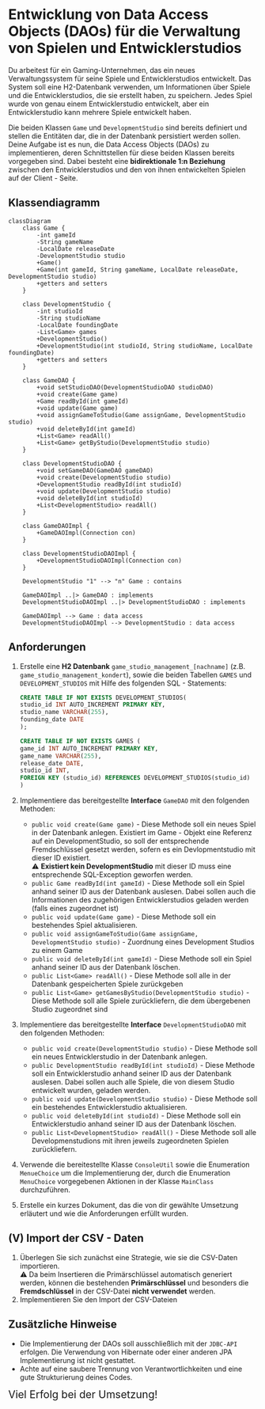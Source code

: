 # Entwicklung von Data Access Objects (DAOs) für die Verwaltung von Spielen und Entwicklerstudios

Du arbeitest für ein Gaming-Unternehmen, das ein neues Verwaltungssystem für seine Spiele und Entwicklerstudios entwickelt. Das System soll eine H2-Datenbank verwenden, um Informationen über Spiele und die Entwicklerstudios, die sie erstellt haben, zu speichern. Jedes Spiel wurde von genau einem Entwicklerstudio entwickelt, aber ein Entwicklerstudio kann mehrere Spiele entwickelt haben.

Die beiden Klassen `Game` und `DevelopmentStudio` sind bereits definiert und stellen die Entitäten dar, die in der Datenbank persistiert werden sollen. Deine Aufgabe ist es nun, die Data Access Objects (DAOs) zu implementieren, deren Schnittstellen für diese beiden Klassen bereits vorgegeben sind. Dabei besteht eine **bidirektionale 1:n Beziehung** zwischen den Entwicklerstudios und den von ihnen entwickelten Spielen auf der Client - Seite.

## Klassendiagramm

```mermaid
classDiagram
    class Game {
        -int gameId
        -String gameName
        -LocalDate releaseDate
        -DevelopmentStudio studio
        +Game()
        +Game(int gameId, String gameName, LocalDate releaseDate, DevelopmentStudio studio)
        +getters and setters
    }

    class DevelopmentStudio {
        -int studioId
        -String studioName
        -LocalDate foundingDate
        -List<Game> games
        +DevelopmentStudio()
        +DevelopmentStudio(int studioId, String studioName, LocalDate foundingDate)
        +getters and setters
    }

    class GameDAO {
        +void setStudioDAO(DevelopmentStudioDAO studioDAO)
        +void create(Game game)
        +Game readById(int gameId)
        +void update(Game game)
        +void assignGameToStudio(Game assignGame, DevelopmentStudio studio)
        +void deleteById(int gameId)
        +List<Game> readAll()
        +List<Game> getByStudio(DevelopmentStudio studio)
    }

    class DevelopmentStudioDAO {
        +void setGameDAO(GameDAO gameDAO)
        +void create(DevelopmentStudio studio)
        +DevelopmentStudio readById(int studioId)
        +void update(DevelopmentStudio studio)
        +void deleteById(int studioId)
        +List<DevelopmentStudio> readAll()
    }

    class GameDAOImpl {
        +GameDAOImpl(Connection con)
    }

    class DevelopmentStudioDAOImpl {
        +DevelopmentStudioDAOImpl(Connection con)
    }

    DevelopmentStudio "1" --> "n" Game : contains

    GameDAOImpl ..|> GameDAO : implements
    DevelopmentStudioDAOImpl ..|> DevelopmentStudioDAO : implements

    GameDAOImpl --> Game : data access
    DevelopmentStudioDAOImpl --> DevelopmentStudio : data access
```

## Anforderungen

1. Erstelle eine **H2 Datenbank**  `game_studio_management_[nachname]` (z.B. `game_studio_management_kondert`), sowie die beiden Tabellen `GAMES` und `DEVELOPMENT_STUDIOS` mit Hilfe des folgenden SQL - Statements:
    ```sql
    CREATE TABLE IF NOT EXISTS DEVELOPMENT_STUDIOS(
    studio_id INT AUTO_INCREMENT PRIMARY KEY,
    studio_name VARCHAR(255),
    founding_date DATE
    );

    CREATE TABLE IF NOT EXISTS GAMES (
    game_id INT AUTO_INCREMENT PRIMARY KEY,
    game_name VARCHAR(255),
    release_date DATE,
    studio_id INT,
    FOREIGN KEY (studio_id) REFERENCES DEVELOPMENT_STUDIOS(studio_id)
    )
    ```
2. Implementiere das bereitgestellte **Interface** `GameDAO` mit den folgenden Methoden:
    - `public void create(Game game)` - Diese Methode soll ein neues Spiel in der Datenbank anlegen. Existiert im Game - Objekt eine Referenz auf ein DevelopmentStudio, so soll der entsprechende Fremdschlüssel gesetzt werden, sofern es ein Devlopmentstudio mit dieser ID existiert. <br>:warning: **Existiert kein DevelopmentStudio** mit dieser ID muss eine entsprechende SQL-Exception geworfen werden.
    - `public Game readById(int gameId)` - Diese Methode soll ein Spiel anhand seiner ID aus der Datenbank auslesen. Dabei sollen auch die Informationen des zugehörigen Entwicklerstudios geladen werden (falls eines zugeordnet ist)
    - `public void update(Game game)` - Diese Methode soll ein bestehendes Spiel aktualisieren.
    - `public void assignGameToStudio(Game assignGame, DevelopmentStudio studio)` - Zuordnung eines Development Studios zu einem Game
    - `public void deleteById(int gameId)` - Diese Methode soll ein Spiel anhand seiner ID aus der Datenbank löschen.
    - `public List<Game> readAll()` - Diese Methode soll alle in der Datenbank gespeicherten Spiele zurückgeben
    - `public List<Game> getGamesByStudio(DevelopmentStudio studio)` - Diese Methode soll alle Spiele zurückliefern, die dem übergebenen Studio zugeordnet sind

3. Implementiere das bereitgestellte **Interface** `DevelopmentStudioDAO` mit den folgenden Methoden:
    - `public void create(DevelopmentStudio studio)` - Diese Methode soll ein neues Entwicklerstudio in der Datenbank anlegen.
    - `public DevelopmentStudio readById(int studioId)` - Diese Methode soll ein Entwicklerstudio anhand seiner ID aus der Datenbank auslesen. Dabei sollen auch alle Spiele, die von diesem Studio entwickelt wurden, geladen werden.
    - `public void update(DevelopmentStudio studio)` - Diese Methode soll ein bestehendes Entwicklerstudio aktualisieren.
    - `public void deleteById(int studioId)` - Diese Methode soll ein Entwicklerstudio anhand seiner ID aus der Datenbank löschen.
    - `public List<DevelopmentStudio> readAll()` - Diese Methode soll alle Developmenstudions mit ihren jeweils zugeordneten Spielen zurückliefern.

4. Verwende die bereitestellte Klasse `ConsoleUtil` sowie die Enumeration `MenueChoice` um die Implementierung der, durch die Enumeration `MenuChoice` vorgegebenen Aktionen in der Klasse `MainClass` durchzuführen.
   
5. Erstelle ein kurzes Dokument, das die von dir gewählte Umsetzung erläutert und wie die Anforderungen erfüllt wurden.

## (V) Import der CSV - Daten

1. Überlegen Sie sich zunächst eine Strategie, wie sie die CSV-Daten importieren. <br> 
   :warning: Da beim Insertieren die Primärschlüssel automatisch generiert werden, können die bestehenden **Primärschlüssel** und besonders die **Fremdschlüssel** in der CSV-Datei **nicht verwendet** werden.
2. Implementieren Sie den Import der CSV-Dateien

## Zusätzliche Hinweise

- Die Implementierung der DAOs soll ausschließlich mit der `JDBC-API` erfolgen. Die Verwendung von Hibernate oder einer anderen JPA Implementierung ist nicht gestattet.
- Achte auf eine saubere Trennung von Verantwortlichkeiten und eine gute Strukturierung deines Codes.

<span style="font-size: 1.5em">Viel Erfolg bei der Umsetzung!</span>